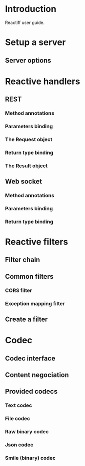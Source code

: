 
# Introduction

Reactiff user guide.

# Setup a server

## Server options

# Reactive handlers

## REST

### Method annotations
### Parameters binding
### The Request object
### Return type binding
### The Result object

## Web socket

### Method annotations
### Parameters binding
### Return type binding

# Reactive filters

## Filter chain

## Common filters

### CORS filter

### Exception mapping filter

## Create a filter

# Codec

## Codec interface

## Content negociation

## Provided codecs

### Text codec

### File codec

### Raw binary codec

### Json codec

### Smile (binary) codec
